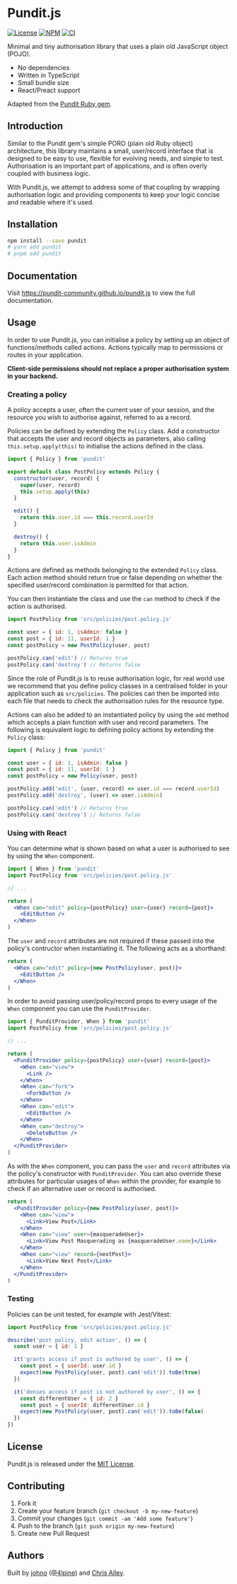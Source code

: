 # Pundit.js

[![License](https://img.shields.io/badge/license-MIT-blue.svg)](https://github.com/pundit-community/pundit.js/blob/main/LICENSE)
[![NPM](https://img.shields.io/npm/v/pundit.svg)](https://www.npmjs.com/package/pundit)
[![CI](https://github.com/pundit-community/pundit.js/workflows/CI/badge.svg)](https://github.com/pundit-community/pundit.js/actions/workflows/ci.yml)

Minimal and tiny authorisation library that uses a plain old JavaScript object
(POJO).

- No dependencies
- Written in TypeScript
- Small bundle size
- React/Preact support

Adapted from the [Pundit Ruby gem](https://github.com/varvet/pundit).

## Introduction

Similar to the Pundit gem's simple PORO (plain old Ruby object) architecture,
this library maintains a small, user/record interface that is designed to be
easy to use, flexible for evolving needs, and simple to test. Authorisation is
an important part of applications, and is often overly coupled with business
logic.

With Pundit.js, we attempt to address some of that coupling by wrapping
authorisation logic and providing components to keep your logic concise and
readable where it's used.

## Installation

```bash
npm install --save pundit
# yarn add pundit
# pnpm add pundit
```

## Documentation

Visit https://pundit-community.github.io/pundit.js to view the full
documentation.

## Usage

In order to use Pundit.js, you can initialise a policy by setting up an object
of functions/methods called actions. Actions typically map to permissions or
routes in your application.

**Client-side permissions should not replace a proper authorisation system in
your backend.**

### Creating a policy

A policy accepts a user, often the current user of your session, and the
resource you wish to authorise against, referred to as a record.

Policies can be defined by extending the `Policy` class. Add a constructor that
accepts the user and record objects as parameters, also calling
`this.setup.apply(this)` to initialise the actions defined in the class.

```javascript
import { Policy } from 'pundit'

export default class PostPolicy extends Policy {
  constructor(user, record) {
    super(user, record)
    this.setup.apply(this)
  }

  edit() {
    return this.user.id === this.record.userId
  }

  destroy() {
    return this.user.isAdmin
  }
}
```

Actions are defined as methods belonging to the extended `Policy` class. Each
action method should return true or false depending on whether the specified
user/record combination is permitted for that action.

You can then instantiate the class and use the `can` method to check if the
action is authorised.

```javascript
import PostPolicy from 'src/policies/post.policy.js'

const user = { id: 1, isAdmin: false }
const post = { id: 11, userId: 1 }
const postPolicy = new PostPolicy(user, post)

postPolicy.can('edit') // Returns true
postPolicy.can('destroy') // Returns false
```

Since the role of Pundit.js is to reuse authorisation logic, for real world use
we recommend that you define policy classes in a centralised folder in
your application such as `src/policies`. The policies can then be imported
into each file that needs to check the authorisation rules for the resource
type.

Actions can also be added to an instantiated policy by using the `add` method
which accepts a plain function with user and record parameters. The following
is equivalent logic to defining policy actions by extending the `Policy` class:

```javascript
import { Policy } from 'pundit'

const user = { id: 1, isAdmin: false }
const post = { id: 11, userId: 1 }
const postPolicy = new Policy(user, post)

postPolicy.add('edit', (user, record) => user.id === record.userId)
postPolicy.add('destroy', (user) => user.isAdmin)

postPolicy.can('edit') // Returns true
postPolicy.can('destroy') // Returns false
```

### Using with React

You can determine what is shown based on what a user is authorised to see by
using the `When` component.

```jsx
import { When } from 'pundit'
import PostPolicy from 'src/policies/post.policy.js'

// ...

return (
  <When can="edit" policy={postPolicy} user={user} record={post}>
    <EditButton />
  </When>
)
```

The `user` and `record` attributes are not required if these passed into the
policy's contructor when instantiating it. The following acts as a shorthand:

```jsx
return (
  <When can="edit" policy={new PostPolicy(user, post)}>
    <EditButton />
  </When>
)
```

In order to avoid passing user/policy/record props to every usage of the
`When` component you can use the `PunditProvider`.

```jsx
import { PunditProvider, When } from 'pundit'
import PostPolicy from 'src/policies/post.policy.js'

// ...

return (
  <PunditProvider policy={postPolicy} user={user} record={post}>
    <When can="view">
      <Link />
    </When>
    <When can="fork">
      <ForkButton />
    </When>
    <When can="edit">
      <EditButton />
    </When>
    <When can="destroy">
      <DeleteButton />
    </When>
  </PunditProvider>
)
```

As with the `When` component, you can pass the `user` and `record` attributes
via the policy's constructor with `PunditProvider`. You can also override these
attributes for particular usages of `When` within the provider, for example to
check if an alternative user or record is authorised.

```jsx
return (
  <PunditProvider policy={new PostPolicy(user, post)}>
    <When can="view">
      <Link>View Post</Link>
    </When>
    <When can="view" user={masqueradeUser}>
      <Link>View Post Masquerading as {masqueradeUser.name}</Link>
    </When>
    <When can="view" record={nextPost}>
      <Link>View Next Post</Link>
    </When>
  </PunditProvider>
)
```

### Testing

Policies can be unit tested, for example with Jest/Vitest:

```javascript
import PostPolicy from 'src/policies/post.policy.js'

describe('post policy, edit action', () => {
  const user = { id: 1 }

  it('grants access if post is authored by user', () => {
    const post = { userId: user.id }
    expect(new PostPolicy(user, post).can('edit')).toBe(true)
  })

  it('denies access if post is not authored by user', () => {
    const differentUser = { id: 2 }
    const post = { userId: differentUser.id }
    expect(new PostPolicy(user, post).can('edit')).toBe(false)
  })
})
```

## License

Pundit.js is released under the [MIT License](https://opensource.org/licenses/MIT).

## Contributing

1. Fork it
1. Create your feature branch (`git checkout -b my-new-feature`)
1. Commit your changes (`git commit -am 'Add some feature'`)
1. Push to the branch (`git push origin my-new-feature`)
1. Create new Pull Request

## Authors

Built by [johno](https://johno.com) ([@4lpine](https://twitter.com/4lpine)) and
[Chris Alley](https://github.com/chrisalley).
